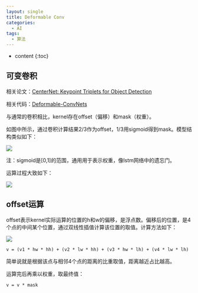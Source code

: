 ```yaml
---
layout: single
title: Deformable Conv
categories:
  - AI
tags:
  - 算法
---
```


* content
{:toc}


## 可变卷积

相关论文：[CenterNet: Keypoint Triplets for Object Detection](https://openaccess.thecvf.com/content_ICCV_2017/papers/Dai_Deformable_Convolutional_Networks_ICCV_2017_paper.pdf)

相关代码：[Deformable-ConvNets](https://github.com/msracver/Deformable-ConvNets)

与通常的卷积相比，kernel存在offset（偏移）和mask（权重）。

<!--more-->

如图中所示，通过卷积计算结果2/3作为offset，1/3用sigmoid得到mask。模型结构类似如下：

![](https://harmonyhu.github.io/img/dcnv2.png)

注：sigmoid是[0,1]的范围，通用用于表示权重，像lstm网络中的遗忘门。

运算过程大致如下：

![](https://harmonyhu.github.io/img/dcnv2_2.png)

## offset运算

offset表示kernel实际运算的位置的h和w的偏移，是浮点数。偏移后的位置，是4个点的中间某个位置，通过双线性插值计算该位置的取值。计算方法如下：

![](https://harmonyhu.github.io/img/dcnv2_3.png)

`v = (v1 * hw * hh) + (v2 * lw * hh) + (v3 * hw * lh) + (v4 * lw * lh)`

简单说就是根据该点与相邻4个点的距离的比重取值，距离越近占比越高。

运算完后再乘以权重，取最终值：

`v = v * mask`
